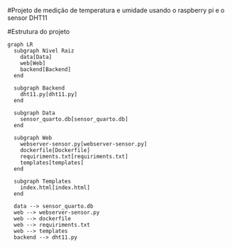 #Projeto de medição de temperatura e umidade usando o raspberry pi e o sensor DHT11

#Estrutura do projeto
```mermaid 
graph LR
  subgraph Nível Raiz
    data[Data]
    web[Web]
    backend[Backend]
  end

  subgraph Backend
    dht11.py[dht11.py]
  end

  subgraph Data
    sensor_quarto.db[sensor_quarto.db]
  end

  subgraph Web
    webserver-sensor.py[webserver-sensor.py]
    dockerfile[Dockerfile]
    requiriments.txt[requiriments.txt]
    templates[templates]
  end

  subgraph Templates
    index.html[index.html]
  end

  data --> sensor_quarto.db
  web --> webserver-sensor.py
  web --> dockerfile
  web --> requiriments.txt
  web --> templates
  backend --> dht11.py
```
